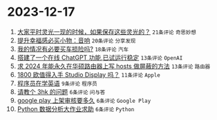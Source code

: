# 2023-12-17

1. [大家平时灵光一现的时候，如果保存这些灵光的？](https://www.v2ex.com/t/1001050) `21条评论` `奇思妙想`
1. [提升幸福感必买小物：音响](https://www.v2ex.com/t/1001025) `20条评论` `分享发现`
1. [我的情况有必要买车损险吗?](https://www.v2ex.com/t/1001035) `18条评论` `汽车`
1. [搭建了一个在线 ChatGPT 功能,已试运行稳定](https://www.v2ex.com/t/1001039) `13条评论` `OpenAI`
1. [求 2024 年能永久在华硕路由器上写 hosts 做屏蔽的方法](https://www.v2ex.com/t/1001032) `13条评论` `路由器`
1. [1800 欧值得入手 Studio Display 吗？](https://www.v2ex.com/t/1001030) `11条评论` `Apple`
1. [程序员在学英语](https://www.v2ex.com/t/1001042) `9条评论` `程序员`
1. [请教个 3hk 的问题](https://www.v2ex.com/t/1001054) `6条评论` `问与答`
1. [google play 上架审核要多久](https://www.v2ex.com/t/1001052) `6条评论` `Google Play`
1. [Python 数据分析大作业求助](https://www.v2ex.com/t/1001037) `6条评论` `Python`

